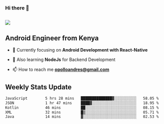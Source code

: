 ### Hi there 👋
<h2 align="left"><img src="https://readme-typing-svg.herokuapp.com?color=000000&lines=I'm+Andrew+Opollo😊;Welcome+to+my+Github😜"> </h2>

## Android Engineer from Kenya


- 🌱 Currently focusing on **Android Development with React-Native**

- 🔭 Also learning **NodeJs** for Backend Development

- 📫 How to reach me **opolloandres@gmail.com**


## Weekly Stats Update
<!--START_SECTION:waka-->

```txt
JavaScript        5 hrs 28 mins   ██████████████▓░░░░░░░░░░   58.05 %
JSON              1 hr 47 mins    ████▓░░░░░░░░░░░░░░░░░░░░   18.95 %
Kotlin            46 mins         ██░░░░░░░░░░░░░░░░░░░░░░░   08.15 %
XML               32 mins         █▒░░░░░░░░░░░░░░░░░░░░░░░   05.71 %
Java              14 mins         ▓░░░░░░░░░░░░░░░░░░░░░░░░   02.53 %
```

<!--END_SECTION:waka-->



